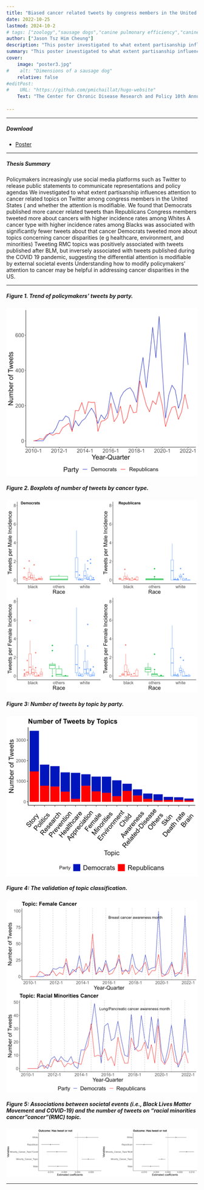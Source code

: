 ```yaml
---
title: "Biased cancer related tweets by congress members in the United States: implications for combating cancer disparities in the social media age." 
date: 2022-10-25
lastmod: 2024-10-2
# tags: ["zoology","sausage dogs","canine pulmonary efficiency","canine science","experimental zoology"]
author: ["Jason Tsz Him Cheung"]
description: "This poster investigated to what extent partisanship influences attention to cancer related topics on Twitter among congress members in the United States and whether the attention is modifiable." 
summary: "This poster investigated to what extent partisanship influences attention to cancer related topics on Twitter among congress members in the United States and whether the attention is modifiable."
cover:
    image: "poster3.jpg"
#    alt: "Dimensions of a sausage dog"
    relative: false
#editPost:
#    URL: "https://github.com/pmichaillat/hugo-website"
    Text: "The Center for Chronic Disease Research and Policy 10th Annual Symposium"

---
```


---

##### Download

+ [Poster](poster1.pdf)
<!-- + [Online appendix](appendix2.pdf)
+ [Code and data](https://github.com/pmichaillat/wunk) -->

---

##### Thesis Summary

Policymakers increasingly use social media platforms such as Twitter to release public statements to communicate representations and policy agendas We investigated to what extent partisanship influences attention to cancer related topics on Twitter among congress members in the United States ( and whether the attention is modifiable. We found that Democrats published more cancer related tweets than Republicans Congress members tweeted more about cancers with higher incidence rates among Whites A cancer type with higher incidence rates among Blacks was associated with significantly fewer tweets about that cancer Democrats tweeted more about topics concerning cancer disparities (e g healthcare, environment, and minorities) Tweeting RMC topics was positively associated with tweets published after BLM, but inversely associated with tweets published during the COVID 19 pandemic, suggesting the differential attention is modifiable by external societal events Understanding how to modify policymakers’ attention to cancer may be helpful in addressing cancer disparities in the US.

---


##### Figure 1. Trend of policymakers’ tweets by party.

![](poster1.jpg)

##### Figure 2. Boxplots of number of tweets by cancer type.

![](poster2.jpg)

##### Figure 3: Number of tweets by topic by party.

![](poster3.jpg)

##### Figure 4: The validation of topic classification.

![](poster4.jpg)

##### Figure 5: Associations between societal events (i.e., Black Lives Matter Movement and COVID-19) and the number of tweets on “racial minorities cancer”cancer”(RMC) topic.

![](poster5.jpg)

---

<!--

##### Citation

Cheung, JTH., Tang, KC., & Koh, K. (2021). Geographic Clustering of Fast-Food Restaurants Around Secondary Schools in Hong Kong. Preventing Chronic Disease, 18, E56. PMID:34081576. [IF: 4.4]

```BibTeX
@article{PI04,
author = {Cheung, JTH., Tang, KC., & Koh, K. },
year = {2021},
title ={Geographic Clustering of Fast-Food Restaurants Around Secondary Schools in Hong Kong.},
journal = {Preventing Chronic Disease},
volume = {18},
# number = {2},
pages = {E56},
url = {https://www.cdc.gov/pcd/issues/2021/20_0601.htm}}
```

---

##### Related material

+ [Presentation slides](presentation2.pdf)
+ [Wikipedia entry](https://en.wikipedia.org/wiki/The_Finer_Points_of_Sausage_Dogs)

-->
